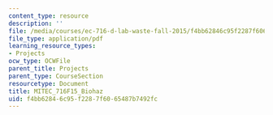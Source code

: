 ```yaml
---
content_type: resource
description: ''
file: /media/courses/ec-716-d-lab-waste-fall-2015/f4bb62846c95f2287f6065487b7492fc_MITEC_716F15_Biohaz2.pdf
file_type: application/pdf
learning_resource_types:
- Projects
ocw_type: OCWFile
parent_title: Projects
parent_type: CourseSection
resourcetype: Document
title: MITEC_716F15_Biohaz
uid: f4bb6284-6c95-f228-7f60-65487b7492fc
---
```

